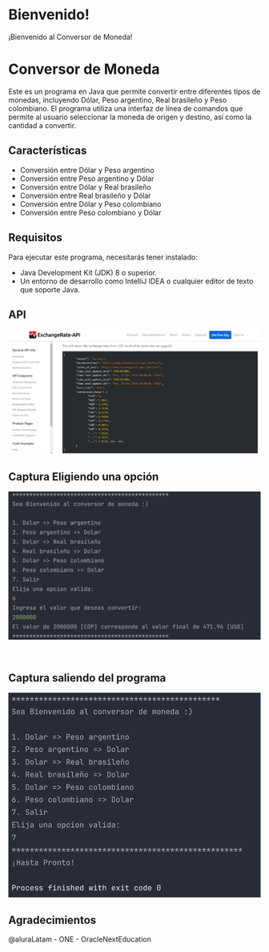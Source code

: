# Bienvenido!

¡Bienvenido al Conversor de Moneda! 

# Conversor de Moneda
Este es un programa en Java que 
permite convertir entre diferentes tipos de monedas, incluyendo Dólar, 
Peso argentino, Real brasileño y Peso colombiano. El programa utiliza una interfaz 
de línea de comandos que permite al usuario seleccionar la moneda de origen y destino, 
así como la cantidad a convertir.

## Características

- Conversión entre Dólar y Peso argentino
- Conversión entre Peso argentino y Dólar
- Conversión entre Dólar y Real brasileño
- Conversión entre Real brasileño y Dólar
- Conversión entre Dólar y Peso colombiano
- Conversión entre Peso colombiano y Dólar

## Requisitos

Para ejecutar este programa, necesitarás tener instalado:

- Java Development Kit (JDK) 8 o superior.
- Un entorno de desarrollo como IntelliJ IDEA o cualquier editor de texto que soporte Java.

## API

![API](src/images/api.png)

## Captura Eligiendo una opción

![funcionamiento](src/images/captura.png)

<br>

## Captura saliendo del programa

![funcionamiento](src/images/captura2.png)

## Agradecimientos

@aluraLatam - ONE - OracleNextEducation 




